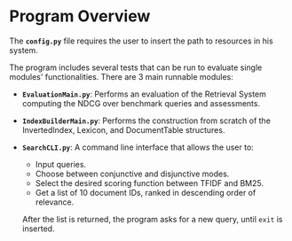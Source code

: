 # Program Overview
The  **`config.py`** file requires the user to insert the path to resources in his system.

The program includes several tests that can be run to evaluate single modules' functionalities. There are 3 main runnable modules:

- **`EvaluationMain.py`**: Performs an evaluation of the Retrieval System computing the NDCG over benchmark queries and assessments.
- **`IndexBuilderMain.py`**: Performs the construction from scratch of the InvertedIndex, Lexicon, and DocumentTable structures.
- **`SearchCLI.py`**: A command line interface that allows the user to:
  - Input queries.
  - Choose between conjunctive and disjunctive modes.
  - Select the desired scoring function between TFIDF and BM25.
  - Get a list of 10 document IDs, ranked in descending order of relevance.

  After the list is returned, the program asks for a new query, until `exit` is inserted.

